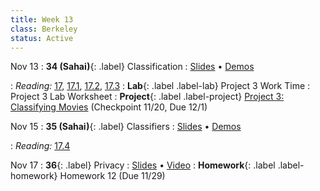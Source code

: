```yaml
---
title: Week 13
class: Berkeley
status: Active
---
```


Nov 13
: **34 (Sahai)**{: .label} Classification
  : [Slides](https://docs.google.com/presentation/d/15uUzBriM-S2g-UvWSF8JeRJrDLiTmH6E2DG251Pg0rA/edit?usp=sharing) &#8226; [Demos](https://data8.datahub.berkeley.edu/hub/user-redirect/git-pull?repo=https%3A%2F%2Fgithub.com%2Fdata-8%2Fmaterials-fa23&urlpath=tree%2Fmaterials-fa23%2Flec%2Flec34%2Flec34.ipynb&branch=main)
   <!-- &#8226; [Video](https://bcourses.berkeley.edu/courses/1528314/external_tools/78985) -->
: *Reading:* [17](https://inferentialthinking.com/chapters/17/Classification.html), [17.1](https://inferentialthinking.com/chapters/17/1/Nearest_Neighbors.html), [17.2](https://inferentialthinking.com/chapters/17/2/Training_and_Testing.html), [17.3](https://inferentialthinking.com/chapters/17/3/Rows_of_Tables.html)
: **Lab**{: .label .label-lab} Project 3 Work Time
  : Project 3 Lab Worksheet
: **Project**{: .label .label-project} [Project 3: Classifying Movies](https://data8.datahub.berkeley.edu/hub/user-redirect/git-pull?repo=https%3A%2F%2Fgithub.com%2Fdata-8%2Fmaterials-fa23&urlpath=tree%2Fmaterials-fa23%2Fproject%2Fproject3%2Fproject3.ipynb) (Checkpoint 11/20, Due 12/1)

Nov 15
: **35 (Sahai)**{: .label} Classifiers
  : [Slides](https://docs.google.com/presentation/d/1EdcbHHZ07lZzaKSmCU-qDid0KJFNwPQEj-slY4crWtw/edit?usp=sharing) &#8226; [Demos](https://data8.datahub.berkeley.edu/hub/user-redirect/git-pull?repo=https%3A%2F%2Fgithub.com%2Fdata-8%2Fmaterials-fa23&urlpath=tree%2Fmaterials-fa23%2Flec%2Flec35%2Flec35.ipynb&branch=main)
   <!-- &#8226; [Video](https://bcourses.berkeley.edu/courses/1528314/external_tools/78985) -->
: *Reading:* [17.4](https://inferentialthinking.com/chapters/17/4/Implementing_the_Classifier.html)

Nov 17
: **36**{: .label} Privacy
  : [Slides](https://drive.google.com/file/d/1u82AhbGD3B1tjVFgOe_D3qSpD2ZJBFJf/view?usp=sharing) &#8226; [Video](https://www.youtube.com/watch?v=tmk-bnQrtik)
: **Homework**{: .label .label-homework} Homework 12 (Due 11/29)